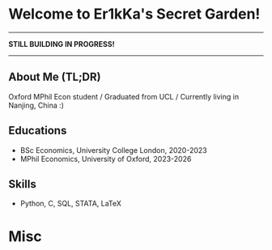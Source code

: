 # Welcome to Er1kKa's Secret Garden!

***
**STILL BUILDING IN PROGRESS!**
***

## About Me (TL;DR)

Oxford MPhil Econ student / Graduated from UCL / Currently living in Nanjing, China :)

## Educations

- BSc Economics, University College London, 2020-2023
- MPhil Economics, University of Oxford, 2023-2026


## Skills

- Python, C, SQL, STATA, LaTeX

# Misc